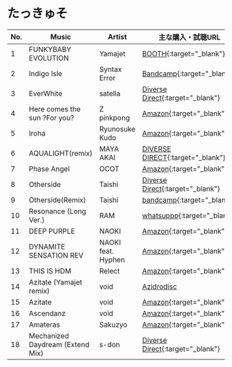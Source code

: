 # たっきゅそ

| No. | Music| Artist| 主な購入・試聴URL|
|-----|------------------------------|-----------------------------|------------------------------------|
| 1| FUNKYBABY EVOLUTION| Yamajet| [BOOTH](https://booth.pm/ja/items/353168){:target="_blank"} |
| 2| Indigo Isle| Syntax Error | [Bandcamp](https://shop.attackthemusic.com/album/indigo-isle){:target="_blank"} |
| 3| EverWhite| satella| [Diverse Direct](https://diverse.direct/unitone/utcd-032/){:target="_blank"}|
| 4| Here comes the sun ?For you? | Z pinkpong | [Amazon](https://www.amazon.co.jp/dp/B01MU7Y8D3){:target="_blank"}|
| 5| Iroha| Ryunosuke Kudo | [Amazon](https://www.amazon.co.jp/dp/B01MU7Y8D3){:target="_blank"}|
| 6| AQUALIGHT(remix) | MAYA AKAI| [DIVERSE DIRECT](https://diverse.direct/diverse-system/dvsp-0217/){:target="_blank"}|
| 7| Phase Angel| OCOT | [Amazon](https://www.amazon.co.jp/dp/B01MU7Y8D3){:target="_blank"}|
| 8| Otherside| Taishi | [Diverse Direct](https://diverse.direct/diverse-system/dvsp-0210/){:target="_blank"}|
| 9| Otherside(Remix) | Taishi | [bandcamp](https://diversesystem.bandcamp.com/track/otherside-remix){:target="_blank"}|
| 10 | Resonance (Long Ver.)| RAM| [whatsuppp](http://www.whatsuppp.com/album/0-0-2){:target="_blank"} |
| 11 | DEEP PURPLE| NAOKI| [Amazon](https://www.amazon.co.jp/dp/B01MU7Y8D3){:target="_blank"}|
| 12 | DYNAMITE SENSATION REV | NAOKI feat. Hyphen | [Amazon](https://www.amazon.co.jp/dp/B01MU7Y8D3){:target="_blank"}|
| 13 | THIS IS HDM| Relect | [Amazon](https://www.amazon.co.jp/dp/B01MU7Y8D3){:target="_blank"}|
| 14 | Azitate (Yamajet remix)| void |[Azidrodisc](http://mournfinale.com/azidrodisc/)|
| 15 | Azitate| void | [Amazon](https://www.amazon.co.jp/dp/B01MU7Y8D3){:target="_blank"}|
| 16 | Ascendanz| void | [Amazon](https://www.amazon.co.jp/dp/B01MU7Y8D3){:target="_blank"}|
| 17 | Amateras | Sakuzyo| [Amazon](https://www.amazon.co.jp/dp/B01MU7Y8D3){:target="_blank"}|
| 18 | Mechanized Daydream (Extend Mix) | s-don| [Diverse Direct](https://diverse.direct/defiant-groovings/dfgs-0002/){:target="_blank"}|
